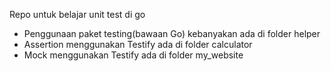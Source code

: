 Repo untuk belajar unit test di go
- Penggunaan paket testing(bawaan Go) kebanyakan ada di folder helper
- Assertion menggunakan Testify ada di folder calculator  
- Mock menggunakan Testify ada di folder my_website  